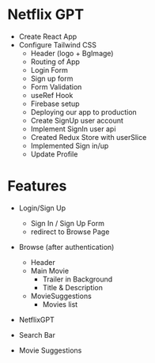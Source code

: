 # Netflix GPT

- Create React App
- Configure Tailwind CSS
  - Header (logo + BgImage)
  - Routing of App
  - Login Form
  - Sign up form
  - Form Validation
  - useRef Hook
  - Firebase setup
  - Deploying our app to production
  - Create SignUp user account
  - Implement SignIn user api
  - Created Redux Store with userSlice
  - Implemented Sign in/up
  - Update Profile

# Features

- Login/Sign Up
  - Sign In / Sign Up Form
  - redirect to Browse Page
- Browse (after authentication)

  - Header
  - Main Movie
    - Trailer in Background
    - Title & Description
  - MovieSuggestions
    - Movies list

- NetflixGPT
- Search Bar
- Movie Suggestions
